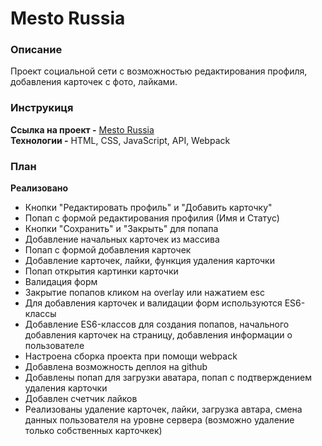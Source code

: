 # Mesto Russia

### Описание
Проект социальной сети с возможностью редактирования профиля, добавления карточек с фото, лайками.

### Инструкиця
**Ссылка на проект -** [Mesto Russia](https://artknz.github.io/mesto/index.html)
<br />
**Технологии -** HTML, CSS, JavaScript, API, Webpack

### План
**Реализовано**
* Кнопки "Редактировать профиль" и "Добавить карточку"
* Попап с формой редактирования профилия (Имя и Статус)
* Кнопки "Сохранить" и "Закрыть" для попапа
* Добавление начальных карточек из массива
* Попап с формой добавления карточек
* Добавление карточек, лайки, функция удаления карточки
* Попап открытия картинки карточки
* Валидация форм
* Закрытие попапов кликом на overlay или нажатием esc
* Для добавления карточек и валидации форм используются ES6-классы
* Добавление ES6-классов для создания попапов, начального добавления карточек на страницу, добавления информации о пользователе
* Настроена сборка проекта при помощи webpack
* Добавлена возможность деплоя на github
* Добавлены попап для загрузки аватара, попап с подтверждением удаления карточки
* Добавлен счетчик лайков
* Реализованы удаление карточек, лайки, загрузка автара, смена данных пользователя на уровне сервера (возможно удаление только собственных карточкек)
